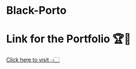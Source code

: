 # Black-Porto
<h1>Link for the Portfolio 🏆💼</h1>
<a href="https://portfoliosaumya.netlify.app/" target="_blank">Click here to visit 👈🏻</a>
